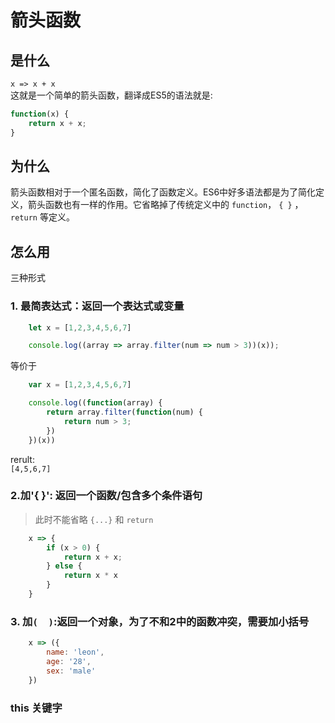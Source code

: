 # 箭头函数

## 是什么

  `x => x + x`  
这就是一个简单的箭头函数，翻译成ES5的语法就是:

```javascript
function(x) {
    return x + x;
}
```

## 为什么

箭头函数相对于一个匿名函数，简化了函数定义。ES6中好多语法都是为了简化定义，箭头函数也有一样的作用。它省略掉了传统定义中的 `function`， `{ }` ，`return` 等定义。

## 怎么用

三种形式

### 1. 最简表达式：返回一个表达式或变量

```javascript
    let x = [1,2,3,4,5,6,7]

    console.log((array => array.filter(num => num > 3))(x));
```

等价于

``` javascript 
    var x = [1,2,3,4,5,6,7]

    console.log((function(array) {
        return array.filter(function(num) {
            return num > 3;
        })
    })(x))
```

rerult:  
`[4,5,6,7]`

### 2.加'{  }': 返回一个函数/包含多个条件语句

> 此时不能省略 `{...}` 和 `return`

```javascript
    x => {
        if (x > 0) {
            return x + x;
        } else {
            return x * x
        }
    }
```

### 3. 加`(  )`:返回一个对象，为了不和2中的函数冲突，需要加小括号

```javascript
    x => ({
        name: 'leon',
        age: '28',
        sex: 'male'
    })
```

### this 关键字
